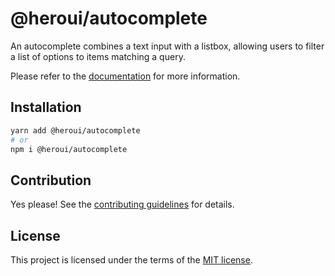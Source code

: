 # @heroui/autocomplete

An autocomplete combines a text input with a listbox, allowing users to filter a list of options to items matching a query.

Please refer to the [documentation](https://heroui.com/docs/components/autocomplete) for more information.

## Installation

```sh
yarn add @heroui/autocomplete
# or
npm i @heroui/autocomplete
```

## Contribution

Yes please! See the
[contributing guidelines](https://github.com/frontio-ai/heroui/blob/master/CONTRIBUTING.md)
for details.

## License

This project is licensed under the terms of the
[MIT license](https://github.com/frontio-ai/heroui/blob/master/LICENSE).
